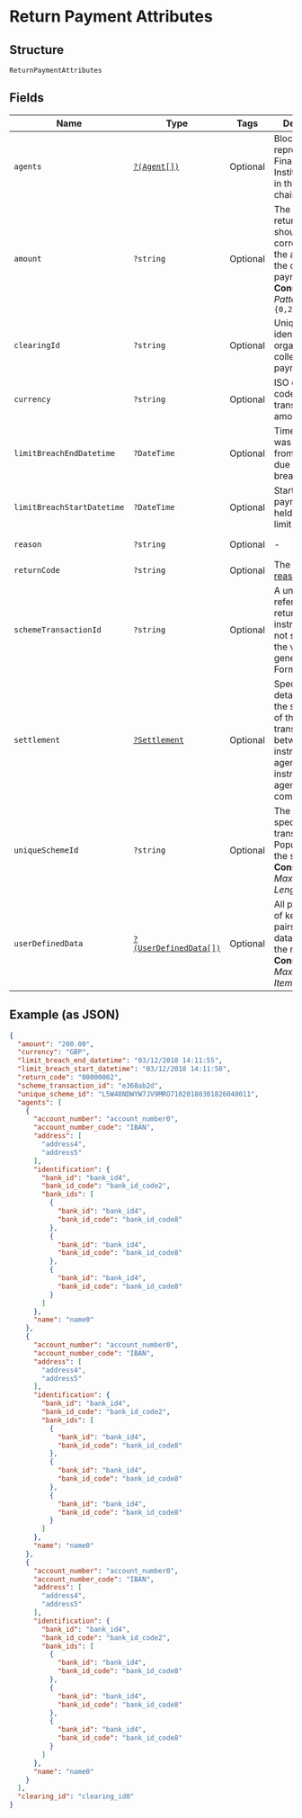
# Return Payment Attributes

## Structure

`ReturnPaymentAttributes`

## Fields

| Name | Type | Tags | Description | Getter | Setter |
|  --- | --- | --- | --- | --- | --- |
| `agents` | [`?(Agent[])`](../../doc/models/agent.md) | Optional | Block to represent a Financial Institution/agent in the payment chain | getAgents(): ?array | setAgents(?array agents): void |
| `amount` | `?string` | Optional | The amount to return which should correspond to the amount of the original payment<br>**Constraints**: *Pattern*: `^[0-9.]{0,20}$` | getAmount(): ?string | setAmount(?string amount): void |
| `clearingId` | `?string` | Optional | Unique identifier for organisations collecting payments | getClearingId(): ?string | setClearingId(?string clearingId): void |
| `currency` | `?string` | Optional | ISO currency code for transaction amount | getCurrency(): ?string | setCurrency(?string currency): void |
| `limitBreachEndDatetime` | `?DateTime` | Optional | Time a payment was released from being held due to a limit breach | getLimitBreachEndDatetime(): ?\DateTime | setLimitBreachEndDatetime(?\DateTime limitBreachEndDatetime): void |
| `limitBreachStartDatetime` | `?DateTime` | Optional | Start time a payment was held due to a limit breach | getLimitBreachStartDatetime(): ?\DateTime | setLimitBreachStartDatetime(?\DateTime limitBreachStartDatetime): void |
| `reason` | `?string` | Optional | - | getReason(): ?string | setReason(?string reason): void |
| `returnCode` | `?string` | Optional | The return [reason code](http://draft-api-docs.form3.tech/api.html#enumerations-payment-return-codes) | getReturnCode(): ?string | setReturnCode(?string returnCode): void |
| `schemeTransactionId` | `?string` | Optional | A unique reference to the return payment instruction. If not supplied, the value is generated by Form3. | getSchemeTransactionId(): ?string | setSchemeTransactionId(?string schemeTransactionId): void |
| `settlement` | [`?Settlement`](../../doc/models/settlement.md) | Optional | Specifies the details on how the settlement of the transaction between the instructing agent and the instructed agent is completed | getSettlement(): ?Settlement | setSettlement(?Settlement settlement): void |
| `uniqueSchemeId` | `?string` | Optional | The scheme-specific unique transaction ID. Populated by the scheme.<br>**Constraints**: *Maximum Length*: `42` | getUniqueSchemeId(): ?string | setUniqueSchemeId(?string uniqueSchemeId): void |
| `userDefinedData` | [`?(UserDefinedData[])`](../../doc/models/user-defined-data.md) | Optional | All purpose list of key-value pairs specific data stored on the return.<br>**Constraints**: *Maximum Items*: `5` | getUserDefinedData(): ?array | setUserDefinedData(?array userDefinedData): void |

## Example (as JSON)

```json
{
  "amount": "200.00",
  "currency": "GBP",
  "limit_breach_end_datetime": "03/12/2018 14:11:55",
  "limit_breach_start_datetime": "03/12/2018 14:11:50",
  "return_code": "00000002",
  "scheme_transaction_id": "e368ab2d",
  "unique_scheme_id": "L5W48NDWYW7JV9MRO71020180301826040011",
  "agents": [
    {
      "account_number": "account_number0",
      "account_number_code": "IBAN",
      "address": [
        "address4",
        "address5"
      ],
      "identification": {
        "bank_id": "bank_id4",
        "bank_id_code": "bank_id_code2",
        "bank_ids": [
          {
            "bank_id": "bank_id4",
            "bank_id_code": "bank_id_code8"
          },
          {
            "bank_id": "bank_id4",
            "bank_id_code": "bank_id_code8"
          },
          {
            "bank_id": "bank_id4",
            "bank_id_code": "bank_id_code8"
          }
        ]
      },
      "name": "name0"
    },
    {
      "account_number": "account_number0",
      "account_number_code": "IBAN",
      "address": [
        "address4",
        "address5"
      ],
      "identification": {
        "bank_id": "bank_id4",
        "bank_id_code": "bank_id_code2",
        "bank_ids": [
          {
            "bank_id": "bank_id4",
            "bank_id_code": "bank_id_code8"
          },
          {
            "bank_id": "bank_id4",
            "bank_id_code": "bank_id_code8"
          },
          {
            "bank_id": "bank_id4",
            "bank_id_code": "bank_id_code8"
          }
        ]
      },
      "name": "name0"
    },
    {
      "account_number": "account_number0",
      "account_number_code": "IBAN",
      "address": [
        "address4",
        "address5"
      ],
      "identification": {
        "bank_id": "bank_id4",
        "bank_id_code": "bank_id_code2",
        "bank_ids": [
          {
            "bank_id": "bank_id4",
            "bank_id_code": "bank_id_code8"
          },
          {
            "bank_id": "bank_id4",
            "bank_id_code": "bank_id_code8"
          },
          {
            "bank_id": "bank_id4",
            "bank_id_code": "bank_id_code8"
          }
        ]
      },
      "name": "name0"
    }
  ],
  "clearing_id": "clearing_id0"
}
```

